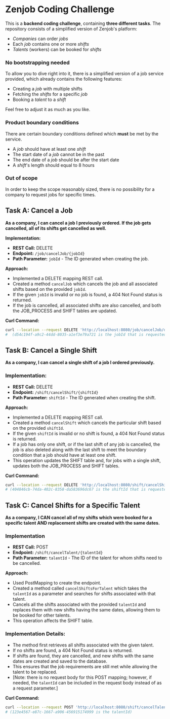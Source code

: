 # Zenjob Coding Challenge

This is a **backend coding challenge**, containing **three different tasks**. The repository consists of a simplified version of Zenjob's platform:

- *Companies* can order *jobs*
- Each *job* contains one or more *shifts*
- *Talents* (workers) can be booked for *shifts*

### No bootstrapping needed

To allow you to dive right into it, there is a simplified version of a job service provided, which already contains the following features:

- Creating a *job* with multiple shifts
- Fetching the *shifts* for a specific *job*
- Booking a *talent* to a *shift*

Feel free to adjust it as much as you like.

### Product boundary conditions

There are certain boundary conditions defined which **must** be met by the service.

- A *job* should have at least one *shift*
- The start date of a *job* cannot be in the past
- The end date of a *job* should be after the start date
- A *shift*'s length should equal to 8 hours

### Out of scope

In order to keep the scope reasonably sized, there is no possibility for a company to request jobs for specific times.

## Task A: Cancel a Job

**As a company, I can cancel a job I previously ordered. If the job gets cancelled, all of its shifts get cancelled as well.**

**Implementation:**
- **REST Call:** DELETE
- **Endpoint:** `/job/cancelJob/{jobId}`
- **Path Parameter:** `jobId` - The ID generated when creating the job.

**Approach:**
- Implemented a DELETE mapping REST call.
- Created a method `cancelJob` which cancels the job and all associated shifts based on the provided `jobId`.
- If the given `jobId` is invalid or no job is found, a 404 Not Found status is returned.
- If the job is cancelled, all associated shifts are also cancelled, and both the JOB_PROCESS and SHIFT tables are updated.

**Curl Command:**
```bash
curl --location --request DELETE 'http://localhost:8080/job/cancelJob/d54c194f-a9c2-44dd-8035-a1ef3e79a721'
#  (d54c194f-a9c2-44dd-8035-a1ef3e79a721 is the jobId that is requested to be cancelled)
```
## Task B: Cancel a Single Shift

**As a company, I can cancel a single shift of a job I ordered previously.**

### Implementation:
- **REST Call:** DELETE
- **Endpoint:** `/shift/cancelShift/{shiftId}`
- **Path Parameter:** `shiftId` - The ID generated when creating the shift.

**Approach:**
- Implemented a DELETE mapping REST call.
- Created a method `cancelShift` which cancels the particular shift based on the provided `shiftId`.
- If the given `shiftId` is invalid or no shift is found, a 404 Not Found status is returned.
- If a job has only one shift, or if the last shift of any job is cancelled, the job is also deleted along with the last shift to meet the boundary condition that a job should have at least one shift.
- This operation updates the SHIFT table and, for jobs with a single shift, updates both the JOB_PROCESS and SHIFT tables.

**Curl Command:**
```bash
curl --location --request DELETE 'http://localhost:8080/shift/cancelShift/404846cb-74da-402c-8358-da583696dc67'
# (404846cb-74da-402c-8358-da583696dc67 is the shiftId that is requested to be cancelled)
```
## Task C: Cancel Shifts for a Specific Talent

**As a company, I CAN cancel all of my shifts which were booked for a specific talent AND replacement shifts are created with the same dates.**

### Implementation
- **REST Call:** POST
- **Endpoint:** `/shift/cancelTalent/{talentId}`
- **Path Parameter:** `talentId` - The ID of the talent for whom shifts need to be cancelled.

**Approach:**
- Used PostMapping to create the endpoint.
- Created a method called `cancelShiftsForTalent` which takes the `talentId` as a parameter and searches for shifts associated with that talent.
- Cancels all the shifts associated with the provided `talentId` and replaces them with new shifts having the same dates, allowing them to be booked for other talents.
- This operation affects the SHIFT table.

### Implementation Details:
- The method first retrieves all shifts associated with the given talent.
- If no shifts are found, a 404 Not Found status is returned.
- If shifts are found, they are cancelled, and new shifts with the same dates are created and saved to the database.
- This ensures that the job requirements are still met while allowing the talent to be replaced.
- [Note: there is no request body for this POST mapping; however, if needed, the `talentId` can be included in the request body instead of as a request parameter.]

**Curl Command:**
```bash
curl --location --request POST 'http://localhost:8080/shift/cancelTalent/123e4567-e87c-1667-a906-456915174999'
# (123e4567-e87c-1667-a906-456915174999 is the talentId)
```
